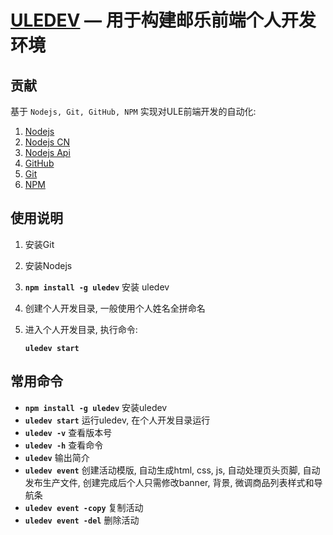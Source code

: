 [ULEDEV](https://github.com/boat3471/uledev) — 用于构建邮乐前端个人开发环境
==================================================

贡献
--------------------------------------

基于 `Nodejs, Git, GitHub, NPM` 实现对ULE前端开发的自动化:

1. [Nodejs](https://github.com/)
2. [Nodejs CN](http://nodejs.cn/)
2. [Nodejs Api](http://nodeapi.ucdok.com/#/api/)
3. [GitHub](https://github.com/)
4. [Git](https://git-scm.com/downloads)
5. [NPM](https://nodejs.org/en/)



使用说明
--------------------------------------

1. 安装Git
2. 安装Nodejs
3. **`npm install -g uledev`** 安装 uledev
4. 创建个人开发目录, 一般使用个人姓名全拼命名
5. 进入个人开发目录, 执行命令:

	**`uledev start`**
	
常用命令
--------------------------------------

- **`npm install -g uledev`** 安装uledev
- **`uledev start`** 运行uledev, 在个人开发目录运行
- **`uledev -v`** 查看版本号
- **`uledev -h`** 查看命令
- **`uledev`** 输出简介
- **`uledev event`** 创建活动模版, 自动生成html, css, js, 自动处理页头页脚, 自动发布生产文件, 创建完成后个人只需修改banner, 背景, 微调商品列表样式和导航条
- **`uledev event -copy`** 复制活动
- **`uledev event -del`** 删除活动